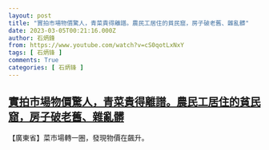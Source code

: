 ```yaml
---
layout: post
title: "實拍市場物價驚人，青菜貴得離譜。農民工居住的貧民窟，房子破老舊、雜亂髒"
date: 2023-03-05T00:21:16.000Z
author: 石炳鋒
from: https://www.youtube.com/watch?v=cS0qotLxNxY
tags: [ 石炳锋 ]
comments: True
categories: [ 石炳锋 ]
---
```

<!--1677975676000-->
[實拍市場物價驚人，青菜貴得離譜。農民工居住的貧民窟，房子破老舊、雜亂髒](https://www.youtube.com/watch?v=cS0qotLxNxY)
------

<div>
【廣東省】菜市場轉一圈，發現物價在飆升。
</div>
